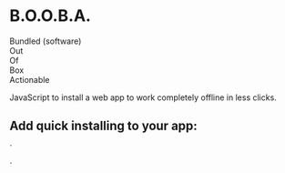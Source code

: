 # B.O.O.B.A.
Bundled (software)  <br>Out  <br>Of <br>Box <br>Actionable

JavaScript to install a web app to work completely offline in less clicks.

## Add quick installing to your app:
`
<script>
// Configuration script (should run before script)
window.BOOBACustomization = {
    appName: "My PWA App",
    appIcon: "path/to/icon.png",
    backgroundImage: "path/to/background.jpg"
};
</script>
<script src="https://76836.github.io/QX/core.js"></script>
`
